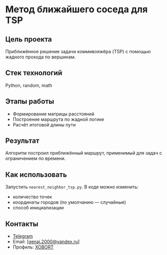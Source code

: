 # Метод ближайшего соседа для TSP

## Цель проекта
Приближённое решение задачи коммивояжёра (TSP) с помощью жадного прохода по вершинам.

## Стек технологий
Python, random, math

## Этапы работы
- Формирование матрицы расстояний
- Построение маршрута по жадной логике
- Расчёт итоговой длины пути

## Результат
Алгоритм построил приближённый маршрут, применимый для задач с ограничением по времени.

## Как использовать

Запустить `nearest_neighbor_tsp.py`. В коде можно изменить:

* количество точек
* координаты городов (по умолчанию — случайные)
* способ инициализации

## Контакты

- [Telegram](https://t.me/Xobortz)
- Email: [genaj.2000@yandex.ru]  
- Профиль: [XOBORT](https://github.com/XOBORT)

